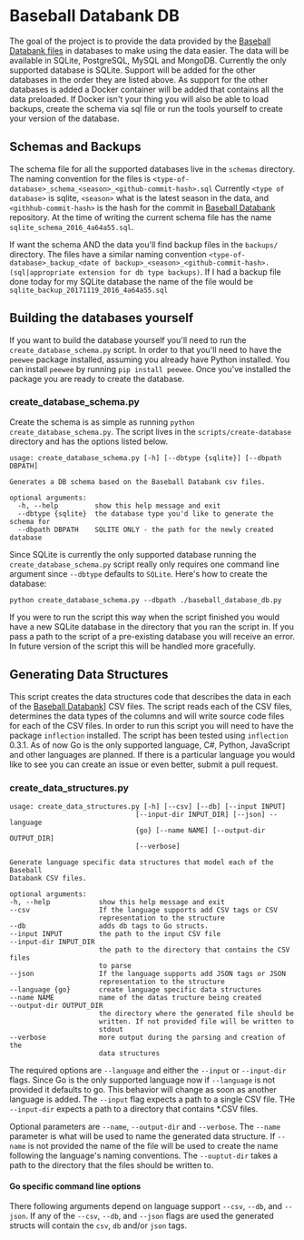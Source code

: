 # Baseball Databank DB 

The goal of the project is to provide the data provided by the [Baseball Databank files](https://github.com/chadwickbureau/baseballdatabank) in databases to make using the data easier.  The data will be available in SQLite, PostgreSQL, MySQL and MongoDB.  Currently the only supported database is SQLite.  Support will be added for the other databases in the order they are listed above.  As support for the other databases is added a Docker container will be added that contains all the data preloaded.  If Docker isn't your thing you will also be able to load backups, create the schema via sql file or run the tools yourself to create your version of the database.

## Schemas and Backups
The schema file for all the supported databases live in the `schemas` directory.  The naming convention for the files is `<type-of-database>_schema_<season>_<github-commit-hash>.sql`
Currently `<type of database>` is sqlite, `<season>` what is the latest season in the data, and `<githhub-commit-hash>` is the hash for the commit in [Baseball Databank](https://github.com/chadwickbureau/baseballdatabank) repository.  At the time of writing the current schema file has the name `sqlite_schema_2016_4a64a55.sql`.  

If want the schema AND the data you'll find backup files in the `backups/` directory.  The files have a similar naming convention `<type-of-database>_backup_<date of backup>_<season>_<github-commit-hash>.(sql|appropriate extension for db type backups)`. If I had a backup file done today for my SQLite database the name of the file would be `sqlite_backup_20171119_2016_4a64a55.sql`

## Building the databases yourself
If you want to build the database yourself you'll need to run the `create_database_schema.py` script.  In order to that you'll need to have the `peewee` package installed, assuming you already have Python installed.  You can install `peewee` by running `pip install peewee`. Once you've installed the package you are ready to create the database.


### create_database_schema.py
Create the schema is as simple as running `python create_database_schema.py`.  The script lives in the `scripts/create-database` directory and has the options listed below.

```
usage: create_database_schema.py [-h] [--dbtype {sqlite}] [--dbpath DBPATH]

Generates a DB schema based on the Baseball Databank csv files.

optional arguments:
  -h, --help         show this help message and exit
  --dbtype {sqlite}  the database type you'd like to generate the schema for
  --dbpath DBPATH    SQLITE ONLY - the path for the newly created database
  ```

  Since SQLite is currently the only supported database running the `create_database_schema.py` script really only requires one command line argument since `--dbtype` defaults to `SQLite`.  Here's how to create the database:

  `python create_database_schema.py --dbpath ./baseball_database_db.py`

  If you were to run the script this way when the script finished you would have a new SQLite database in the directory that you ran the script in.  If you pass a path to the script of a pre-existing database you will receive an error.  In future version of the script this will be handled more gracefully.

  ## Generating Data Structures
  This script creates the data structures code that describes the data in each of the [Baseball Databank](https://github.com/chadwickbureau/baseballdatabank)] CSV files.  The script reads each of the CSV files, determines the data types of the columns and will write source code files for each of the CSV files. In order to run this script you will need to have the package `inflection` installed. The script has been tested using `inflection` 0.3.1.  As of now Go is the only supported language, C#, Python, JavaScript and other languages are planned.  If there is a particular language you would like to see you can create an issue or even better, submit a pull request.

  ### create_data_structures.py
  ```
usage: create_data_structures.py [-h] [--csv] [--db] [--input INPUT]
                                 [--input-dir INPUT_DIR] [--json] --language
                                 {go} [--name NAME] [--output-dir OUTPUT_DIR]
                                 [--verbose]

Generate language specific data structures that model each of the Baseball
Databank CSV files.

optional arguments:
  -h, --help            show this help message and exit
  --csv                 If the language supports add CSV tags or CSV
                        representation to the structure
  --db                  adds db tags to Go structs.
  --input INPUT         the path to the input CSV file
  --input-dir INPUT_DIR
                        the path to the directory that contains the CSV files
                        to parse
  --json                If the language supports add JSON tags or JSON
                        representation to the structure
  --language {go}       create language specific data structures
  --name NAME           name of the datas tructure being created
  --output-dir OUTPUT_DIR
                        the directory where the generated file should be
                        written. If not provided file will be written to
                        stdout
  --verbose             more output during the parsing and creation of the
                        data structures
```

The required options are `--language` and either the `--input` or `--input-dir` flags.  Since Go is the only supported language now if `--language` is not provided it defaults to go.  This behavior will change as soon as another language is added. The `--input` flag expects a path to a single CSV file.  THe `--input-dir` expects a path to a directory that contains *.CSV files.  

Optional parameters are `--name`, `--output-dir` and `--verbose`.  The `--name` parameter is what will be used to name the generated data structure.  If `--name` is not provided the name of the file will be used to create the name following the language's naming conventions.  The `--ouptut-dir` takes a path to the directory that the files should be written to.

#### Go specific command line options

There following arguments depend on language support `--csv`, `--db`, and `--json`. If any of the `--csv`, `--db`, and `--json` flags are used the generated structs will contain the `csv`, `db` and/or `json` tags.